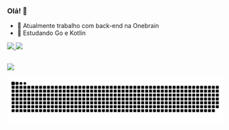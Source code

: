 ### Olá! 👋

- 🔭 Atualmente trabalho com back-end na Onebrain
- 🌱 Estudando Go e Kotlin


<div>
  <a href="https://github.com/macedont">
  <img height="180em" src="https://github-readme-stats.vercel.app/api?username=macedont&show_icons=true&theme=dark&include_all_commits=true&count_private=true"/>
  <img height="180em" src="https://github-readme-stats.vercel.app/api/top-langs/?username=macedont&layout=compact&langs_count=7&theme=dark"/>
</div>
  
  ##
  
  <div> 
  <a href="https://www.linkedin.com/in/cleitonr" target="_blank"><img src="https://img.shields.io/badge/-LinkedIn-%230077B5?style=for-the-badge&logo=linkedin&logoColor=white" target="_blank"></a> 
 
  ![Snake animation](https://github.com/macedont/macedont/blob/output/github-contribution-grid-snake.svg)
 
</div>
